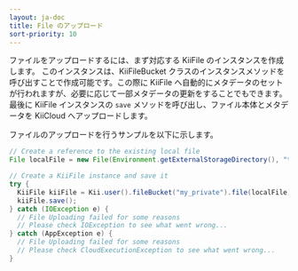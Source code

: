 ```yaml
---
layout: ja-doc
title: File のアップロード
sort-priority: 10
---
```

ファイルをアップロードするには、まず対応する KiiFile のインスタンスを作成します。
このインスタンスは、KiiFileBucket クラスのインスタンスメソッドを呼び出すことで作成可能です。この際に KiiFile へ自動的にメタデータのセットが行われますが、必要に応じて一部メタデータの更新をすることでもできます。  
最後に KiiFile インスタンスの `save` メソッドを呼び出し、ファイル本体とメタデータを KiiCloud へアップロードします。

ファイルのアップロードを行うサンプルを以下に示します。

```java
// Create a reference to the existing local file
File localFile = new File(Environment.getExternalStorageDirectory(), "test.txt");

// Create a KiiFile instance and save it
try {
  KiiFile kiiFile = Kii.user().fileBucket("my_private").file(localFile);
  kiiFile.save();
} catch (IOException e) {
  // File Uploading failed for some reasons
  // Please check IOException to see what went wrong...
} catch (AppException e) {
  // File Uploading failed for some reasons
  // Please check CloudExecutionException to see what went wrong...
}
```
